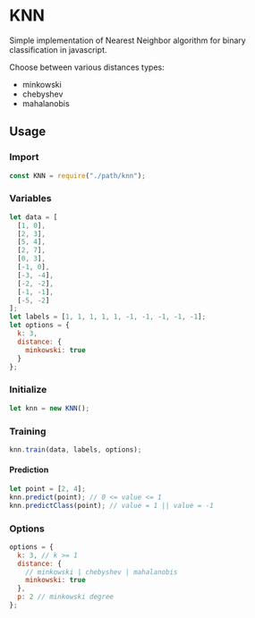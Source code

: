 # KNN

Simple implementation of Nearest Neighbor algorithm for binary classification in javascript.

Choose between various distances types:

- minkowski
- chebyshev
- mahalanobis

## Usage

### Import

```javascript
const KNN = require("./path/knn");
```

### Variables

```javascript
let data = [
  [1, 0],
  [2, 3],
  [5, 4],
  [2, 7],
  [0, 3],
  [-1, 0],
  [-3, -4],
  [-2, -2],
  [-1, -1],
  [-5, -2]
];
let labels = [1, 1, 1, 1, 1, -1, -1, -1, -1, -1];
let options = {
  k: 3,
  distance: {
    minkowski: true
  }
};
```

### Initialize

```javascript
let knn = new KNN();
```

### Training

```javascript
knn.train(data, labels, options);
```

#### Prediction

```javascript
let point = [2, 4];
knn.predict(point); // 0 <= value <= 1
knn.predictClass(point); // value = 1 || value = -1
```

### Options

```javascript
options = {
  k: 3, // k >= 1
  distance: {
    // minkowski | chebyshev | mahalanobis
    minkowski: true
  },
  p: 2 // minkowski degree
};
```
